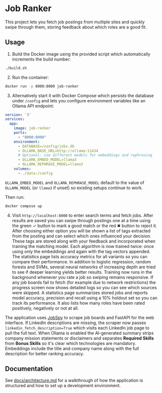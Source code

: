 # Job Ranker

This project lets you fetch job postings from multiple sites and quickly swipe through them, storing feedback about which roles are a good fit.

## Usage

1. Build the Docker image using the provided script which automatically
   increments the build number:

```bash
./build.sh
```

2. Run the container:

```bash
docker run -p 8000:8000 job-ranker
```

3. Alternatively start it with Docker Compose which persists the database under `/config` and lets you configure environment variables like an Ollama API endpoint:

```yaml
version: '3'
services:
  app:
    image: job-ranker
    ports:
      - "8000:8000"
    environment:
      - DATABASE=/config/jobs.db
      - OLLAMA_BASE_URL=http://ollama:11434
      # Optional: use different models for embeddings and rephrasing
      - OLLAMA_EMBED_MODEL=llama3
      - OLLAMA_REPHRASE_MODEL=llama3
    volumes:
      - ./data:/config
```

`OLLAMA_EMBED_MODEL` and `OLLAMA_REPHRASE_MODEL` default to the value of
`OLLAMA_MODEL` (or `llama3` if unset) so existing setups continue to work.

Then run:

```bash
docker compose up
```
4. Visit `http://localhost:8000` to enter search terms and fetch jobs.
   After results are saved you can swipe through postings one at a time
   using the green ✓ button to mark a good match or the red ✖ button to
   reject it. After choosing either option you will be shown a list of
  tags extracted from the posting and can select which ones influenced
  your decision. These tags are stored along with your feedback and
  incorporated when training the matching model. Each algorithm is now
  trained twice: once using only the embeddings and again with the tag
  vectors appended. The statistics page lists accuracy metrics for all
  variants so you can compare their performance. In addition to logistic regression,
  random forests and SVMs, several neural networks of increasing depth are tried
  to see if deeper learning yields better results. Training now runs in the
  background whenever you rate a job so swiping remains responsive.
   If any job boards fail to fetch (for example due to network restrictions) the
  progress screen now shows detailed logs so you can see which sources were skipped.
  A statistics page summarizes stored jobs and reports model accuracy, precision and recall using a 10% holdout set so you can track its performance. It also lists how many roles have been rated positively, negatively or not at all.

The application uses [JobSpy](https://pypi.org/project/python-jobspy/) to scrape
job boards and FastAPI for the web interface. If LinkedIn descriptions are
missing, the scraper now passes `linkedin_fetch_description=True` which visits
each LinkedIn job page to pull the full text. When Ollama is enabled the
AI-generated summary strips company mission statements or disclaimers and
separates **Required Skills** from **Bonus Skills** so it's clear which
technologies are mandatory. Embeddings include the title and company name along
with the full description for better ranking accuracy.

## Documentation

See [docs/architecture.md](docs/architecture.md) for a walkthrough of how the application is structured and how to set up a development environment.
